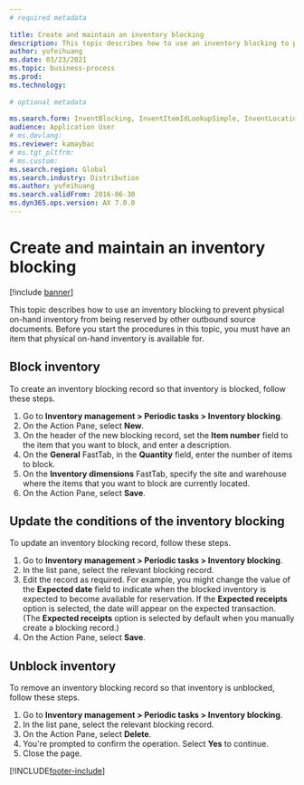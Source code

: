 ```yaml
--- 
# required metadata 
 
title: Create and maintain an inventory blocking
description: This topic describes how to use an inventory blocking to prevent physical on-hand inventory from being reserved by other outbound source documents.
author: yufeihuang
ms.date: 03/23/2021
ms.topic: business-process 
ms.prod:  
ms.technology:  
 
# optional metadata 
 
ms.search.form: InventBlocking, InventItemIdLookupSimple, InventLocationIdLookup   
audience: Application User 
# ms.devlang:  
ms.reviewer: kamaybac
# ms.tgt_pltfrm:  
# ms.custom:  
ms.search.region: Global
ms.search.industry: Distribution
ms.author: yufeihuang
ms.search.validFrom: 2016-06-30 
ms.dyn365.ops.version: AX 7.0.0 
---
```


# Create and maintain an inventory blocking

[!include [banner](../../includes/banner.md)]

This topic describes how to use an inventory blocking to prevent physical on-hand inventory from being reserved by other outbound source documents. Before you start the procedures in this topic, you must have an item that physical on-hand inventory is available for.

## Block inventory

To create an inventory blocking record so that inventory is blocked, follow these steps.

1. Go to **Inventory management \> Periodic tasks \> Inventory blocking**.
1. On the Action Pane, select **New**.
1. On the header of the new blocking record, set the **Item number** field to the item that you want to block, and enter a description.
1. On the **General** FastTab, in the **Quantity** field, enter the number of items to block.
1. On the **Inventory dimensions** FastTab, specify the site and warehouse where the items that you want to block are currently located.
1. On the Action Pane, select **Save**.

## Update the conditions of the inventory blocking

To update an inventory blocking record, follow these steps.

1. Go to **Inventory management \> Periodic tasks \> Inventory blocking**.
1. In the list pane, select the relevant blocking record.
1. Edit the record as required. For example, you might change the value of the **Expected date** field to indicate when the blocked inventory is expected to become available for reservation. If the **Expected receipts** option is selected, the date will appear on the expected transaction. (The **Expected receipts** option is selected by default when you manually create a blocking record.)
1. On the Action Pane, select **Save**.

## Unblock inventory

To remove an inventory blocking record so that inventory is unblocked, follow these steps.

1. Go to **Inventory management \> Periodic tasks \> Inventory blocking**.
1. In the list pane, select the relevant blocking record.
1. On the Action Pane, select **Delete**.
1. You're prompted to confirm the operation. Select **Yes** to continue.
1. Close the page.

[!INCLUDE[footer-include](../../../includes/footer-banner.md)]
